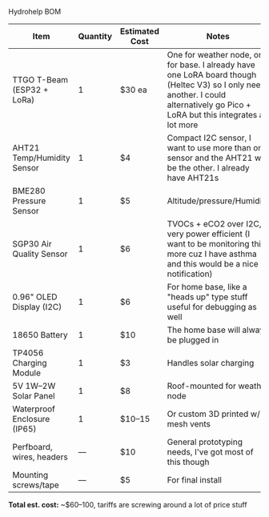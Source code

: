 Hydrohelp BOM

| Item                        | Quantity | Estimated Cost | Notes                                                                                                                                                                            |
| --------------------------- | -------- | -------------- | -------------------------------------------------------------------------------------------------------------------------------------------------------------------------------- |
| TTGO T-Beam (ESP32 + LoRa)  | 1        | $30 ea         | One for weather node, one for base. I already have one LoRA board though (Heltec V3) so I only need another. I could alternatively go Pico + LoRA but this integrates a lot more |
| AHT21 Temp/Humidity Sensor  | 1        | $4             | Compact I2C sensor, I want to use more than one sensor and the AHT21 will be the other. I already have AHT21s                                                                    |
| BME280 Pressure Sensor      | 1        | $5             | Altitude/pressure/Humidity                                                                                                                                                       |
| SGP30 Air Quality Sensor    | 1        | $6             | TVOCs + eCO2 over I2C, very power efficient (I want to be monitoring this more cuz I have asthma and this would be a nice notification)<br>                                      |
| 0.96" OLED Display (I2C)    | 1        | $6             | For home base, like a "heads up" type stuff useful for debugging as well                                                                                                         |
| 18650 Battery               | 1        | $10            | The home base will always be plugged in                                                                                                                                          |
| TP4056 Charging Module      | 1        | $3             | Handles solar charging                                                                                                                                                           |
| 5V 1W–2W Solar Panel        | 1        | $8             | Roof-mounted for weather node                                                                                                                                                    |
| Waterproof Enclosure (IP65) | 1        | $10–15         | Or custom 3D printed w/ mesh vents                                                                                                                                               |
| Perfboard, wires, headers   | —        | $10            | General prototyping needs, I've got most of this though                                                                                                                          |
| Mounting screws/tape        | —        | $5             | For final install                                                                                                                                                                |

**Total est. cost:** ~$60–100, tariffs are screwing around a lot of price stuff

